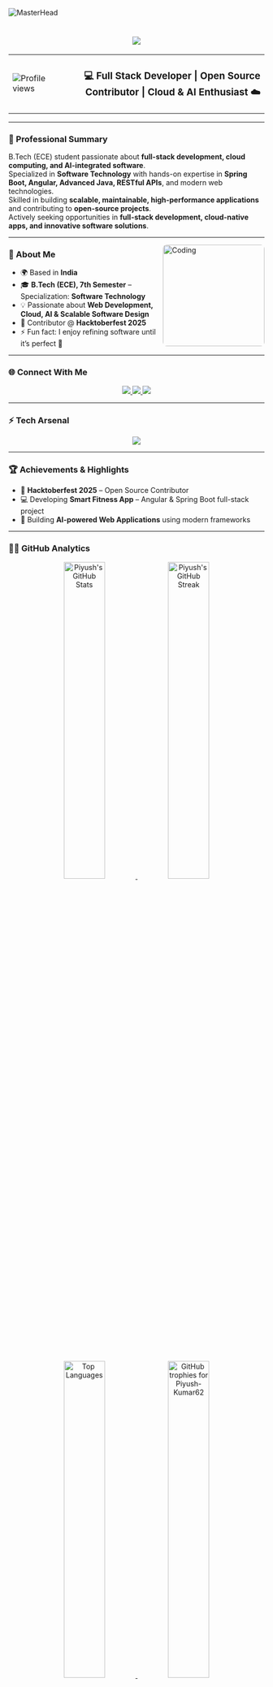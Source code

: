 ![MasterHead](https://camo.githubusercontent.com/069e3ef2850e722ccaef748bf8cdadafeed9fd4a9ee1436daebd7e820f4402a7/68747470733a2f2f666972656261736573746f726167652e676f6f676c65617069732e636f6d2f76302f622f666c6578692d636f64696e672e61707073706f742e636f6d2f6f2f64656d706769372d35323066386435662d363364342d343435332d383832322d6462633134396165323766382e6769663f616c743d6d6564696126746f6b656e3d39316330633762322d393363332d343032392d623031312d316138373033633537333064)

<h1 align="center">
  <img src="https://readme-typing-svg.herokuapp.com?font=Righteous&size=35&center=true&vCenter=true&width=500&height=70&duration=4000&lines=Hey+There!+👋;+I'm+Piyush+Kumar!;" />
</h1>

<div align="center">
  <table style="width:100%; border: none;">
    <tr>
      <td align="left" style="border:none;">
        <img src="https://komarev.com/ghpvc/?username=Piyush-Kumar62&label=Profile%20Views&color=0e75b6&style=flat" alt="Profile views"/>
      </td>
      <td align="right" style="border:none;">
        <h3>💻 Full Stack Developer | Open Source Contributor | Cloud & AI Enthusiast ☁️</h3>
      </td>
    </tr>
  </table>
</div>

<hr>

### 📝 Professional Summary
B.Tech (ECE) student passionate about **full-stack development, cloud computing, and AI-integrated software**.  
Specialized in **Software Technology** with hands-on expertise in **Spring Boot, Angular, Advanced Java, RESTful APIs**, and modern web technologies.  
Skilled in building **scalable, maintainable, high-performance applications** and contributing to **open-source projects**.  
Actively seeking opportunities in **full-stack development, cloud-native apps, and innovative software solutions**.

<hr>
<img align="right" alt="Coding" width="200" height="200"
     src="https://media.tenor.com/rePDfDWO3XoAAAAd/hacking.gif" style="object-fit:cover; border-radius:8px;">


### 🚀 About Me
- 🌍 Based in **India**  
- 🎓 **B.Tech (ECE), 7th Semester** – Specialization: **Software Technology**  
- 💡 Passionate about **Web Development, Cloud, AI & Scalable Software Design**  
- 🧩 Contributor @ **Hacktoberfest 2025**  
- ⚡ Fun fact: I enjoy refining software until it’s perfect 🔁  

<hr>

### 🌐 Connect With Me
<p align="center">
  <a href="https://www.linkedin.com/in/piyush-kumar62/" target="_blank">
    <img src="https://img.shields.io/badge/LinkedIn-blue?style=for-the-badge&logo=linkedin&logoColor=white" />
  </a>
  <a href="https://x.com/PIYUSH_KUMAR6" target="_blank">
    <img src="https://img.shields.io/badge/X-%231DA1F2.svg?style=for-the-badge&logo=twitter&logoColor=white" />
  </a>
  <a href="mailto:piyushkumar30066@gmail.com" target="_blank">
    <img src="https://img.shields.io/badge/Email-%23D14836?style=for-the-badge&logo=gmail&logoColor=white" />
  </a>
</p>

<hr>

### ⚡ Tech Arsenal
<p align="center">
  <img src="https://skillicons.dev/icons?i=html,css,js,java,spring,angular,react,ts,tailwind,python,flutter,mysql,git,linux,gcp&theme=dark" />
</p>

<hr>

### 🏆 Achievements & Highlights
- 🥇 **Hacktoberfest 2025** – Open Source Contributor  
- 💻 Developing **Smart Fitness App** – Angular & Spring Boot full-stack project  
- 🚀 Building **AI-powered Web Applications** using modern frameworks  

<!--<hr>

### 📂 Projects
| Project | Tech Stack | Link |
|---------|------------|------|
| Smart Fitness App | Angular, Spring Boot, MySQL | [GitHub](#) |
| AI Web Assistant | React, Python, Flask | [GitHub](#) |
| Cloud Deployment Demo | GCP, Docker | [GitHub](#) |-->

<hr>

### 🧑‍💻 GitHub Analytics
<p align="center">
  <a href="https://github.com/Piyush-Kumar62">
    <img width="40%" src="https://github-readme-stats.vercel.app/api?username=Piyush-Kumar62&show_icons=true&theme=tokyonight&hide_border=false&border_color=FFD700&rank_icon=github&count_private=true" alt="Piyush's GitHub Stats" />
  </a>
  <a href="https://github.com/Piyush-Kumar62">
    <img width="40%" src="https://github-readme-streak-stats-eight.vercel.app?user=Piyush-Kumar62&theme=tokyonight&hide_border=false&border_color=FFD700" alt="Piyush's GitHub Streak" />
  </a>
</p>

<p align="center">
  <a href="https://github.com/Piyush-Kumar62">
    <img width="40%" src="https://github-readme-stats.vercel.app/api/top-langs/?username=Piyush-Kumar62&layout=compact&theme=tokyonight&hide_border=false&border_color=FFD700&langs_count=8" alt="Top Languages" />
  </a>
  <a href="https://github.com/Piyush-Kumar62" target="_blank" rel="noopener noreferrer">
    <img width="40%" src="https://github-profile-trophy.vercel.app/?username=Piyush-Kumar62&theme=tokyonight&no-frame=false&border_color=FFD700&margin-w=10&row=2&column=4" alt="GitHub trophies for Piyush-Kumar62" />
  </a>
</p>

<hr>
<h3 align="left">📊 Statistics</h3>

<div align="center">
  <a href="https://github.com/Piyush-Kumar62">
    <img src="https://github-profile-summary-cards.vercel.app/api/cards/stats?username=Piyush-Kumar62&theme=2077" height="180em" />
    <img src="https://github-profile-summary-cards.vercel.app/api/cards/most-commit-language?username=Piyush-Kumar62&theme=2077" height="180em" />
    <img src="https://github-profile-summary-cards.vercel.app/api/cards/repos-per-language?username=Piyush-Kumar62&theme=2077" height="180em" />
    <img src="https://github-profile-summary-cards.vercel.app/api/cards/productive-time?username=Piyush-Kumar62&theme=2077" height="180em" />
    <img src="https://github-profile-summary-cards.vercel.app/api/cards/profile-details?username=Piyush-Kumar62&theme=2077" height="180em" />
  </a>
</div>

<hr>

### 🌱 Hacktoberfest & Open Source Journey

- 🧩 Contributing to **open-source web and cloud projects**  
- 💬 Collaborating globally to **build impactful software**  
- 🌍 Sharing knowledge & empowering dev communities  

<hr>

### 📊 Activity Graph
<p align="center">
  <img src="https://github-readme-activity-graph.vercel.app/graph?username=Piyush-Kumar62&theme=tokyo-night&area=true&hide_border=true" />
</p>

<hr>

### 💬 Quote That Drives Me
> *“Dream it. Build it. Ship it. Repeat.”* — **Piyush Kumar** 🚀  

<hr>

### 📨 Reach Me At
📧 **piyushkumar30066@gmail.com**  
💼 **[LinkedIn](https://www.linkedin.com/in/piyush-kumar62/)** | 🧑‍💻 **[Portfolio Coming Soon](#)**  

<hr>

<h1 align="center">
  <img src="https://readme-typing-svg.herokuapp.com?font=Righteous&size=20&center=true&vCenter=true&width=450&height=70&duration=3000&lines=Thanks+for+visiting!+❤️;Let's+connect+and+build+something+awesome!;Keep+Coding+🚀" />
</h1>
